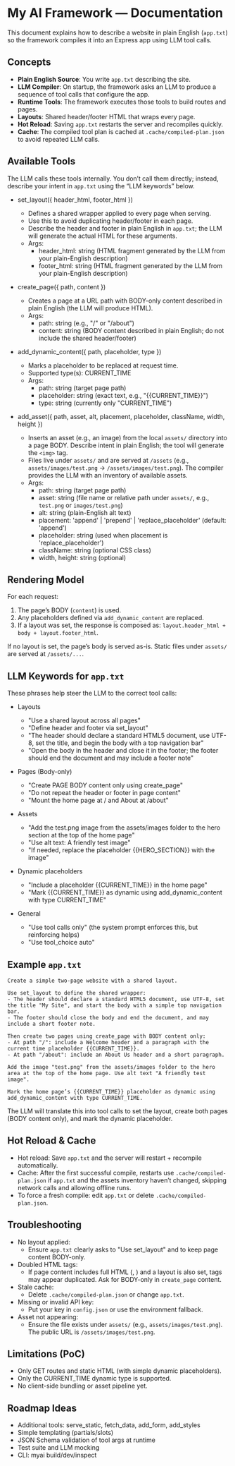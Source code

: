 # My AI Framework — Documentation

This document explains how to describe a website in plain English (`app.txt`) so the framework compiles it into an Express app using LLM tool calls.

## Concepts

- **Plain English Source**: You write `app.txt` describing the site.
- **LLM Compiler**: On startup, the framework asks an LLM to produce a sequence of tool calls that configure the app.
- **Runtime Tools**: The framework executes those tools to build routes and pages.
- **Layouts**: Shared header/footer HTML that wraps every page.
- **Hot Reload**: Saving `app.txt` restarts the server and recompiles quickly.
- **Cache**: The compiled tool plan is cached at `.cache/compiled-plan.json` to avoid repeated LLM calls.

## Available Tools

The LLM calls these tools internally. You don’t call them directly; instead, describe your intent in `app.txt` using the “LLM keywords” below.

- set_layout({ header_html, footer_html })
  - Defines a shared wrapper applied to every page when serving.
  - Use this to avoid duplicating header/footer in each page.
  - Describe the header and footer in plain English in `app.txt`; the LLM will generate the actual HTML for these arguments.
  - Args:
    - header_html: string (HTML fragment generated by the LLM from your plain-English description)
    - footer_html: string (HTML fragment generated by the LLM from your plain-English description)

- create_page({ path, content })
  - Creates a page at a URL path with BODY-only content described in plain English (the LLM will produce HTML).
  - Args:
    - path: string (e.g., "/" or "/about")
    - content: string (BODY content described in plain English; do not include the shared header/footer)

- add_dynamic_content({ path, placeholder, type })
  - Marks a placeholder to be replaced at request time.
  - Supported type(s): CURRENT_TIME
  - Args:
    - path: string (target page path)
    - placeholder: string (exact text, e.g., "{{CURRENT_TIME}}")
    - type: string (currently only "CURRENT_TIME")

- add_asset({ path, asset, alt, placement, placeholder, className, width, height })
  - Inserts an asset (e.g., an image) from the local `assets/` directory into a page BODY. Describe intent in plain English; the tool will generate the `<img>` tag.
  - Files live under `assets/` and are served at `/assets` (e.g., `assets/images/test.png` → `/assets/images/test.png`). The compiler provides the LLM with an inventory of available assets.
  - Args:
    - path: string (target page path)
    - asset: string (file name or relative path under `assets/`, e.g., `test.png` or `images/test.png`)
    - alt: string (plain-English alt text)
    - placement: 'append' | 'prepend' | 'replace_placeholder' (default: 'append')
    - placeholder: string (used when placement is 'replace_placeholder')
    - className: string (optional CSS class)
    - width, height: string (optional)

## Rendering Model

For each request:
1) The page’s BODY (`content`) is used.
2) Any placeholders defined via `add_dynamic_content` are replaced.
3) If a layout was set, the response is composed as: `layout.header_html + body + layout.footer_html`.

If no layout is set, the page’s body is served as-is. Static files under `assets/` are served at `/assets/...`.

## LLM Keywords for `app.txt`

These phrases help steer the LLM to the correct tool calls:

- Layouts
  - "Use a shared layout across all pages"
  - "Define header and footer via set_layout"
  - "The header should declare a standard HTML5 document, use UTF-8, set the title, and begin the body with a top navigation bar"
  - "Open the body in the header and close it in the footer; the footer should end the document and may include a footer note"

- Pages (Body-only)
  - "Create PAGE BODY content only using create_page"
  - "Do not repeat the header or footer in page content"
  - "Mount the home page at / and About at /about"

- Assets
  - "Add the test.png image from the assets/images folder to the hero section at the top of the home page"
  - "Use alt text: A friendly test image"
  - "If needed, replace the placeholder {{HERO_SECTION}} with the image"

- Dynamic placeholders
  - "Include a placeholder {{CURRENT_TIME}} in the home page"
  - "Mark {{CURRENT_TIME}} as dynamic using add_dynamic_content with type CURRENT_TIME"

- General
  - "Use tool calls only" (the system prompt enforces this, but reinforcing helps)
  - "Use tool_choice auto"

## Example `app.txt`

```text
Create a simple two-page website with a shared layout.

Use set_layout to define the shared wrapper:
- The header should declare a standard HTML5 document, use UTF-8, set the title "My Site", and start the body with a simple top navigation bar.
- The footer should close the body and end the document, and may include a short footer note.

Then create two pages using create_page with BODY content only:
- At path "/": include a Welcome header and a paragraph with the current time placeholder {{CURRENT_TIME}}.
- At path "/about": include an About Us header and a short paragraph.

Add the image "test.png" from the assets/images folder to the hero area at the top of the home page. Use alt text "A friendly test image".

Mark the home page’s {{CURRENT_TIME}} placeholder as dynamic using add_dynamic_content with type CURRENT_TIME.
```

The LLM will translate this into tool calls to set the layout, create both pages (BODY content only), and mark the dynamic placeholder.

## Hot Reload & Cache

- Hot reload: Save `app.txt` and the server will restart + recompile automatically.
- Cache: After the first successful compile, restarts use `.cache/compiled-plan.json` if `app.txt` and the assets inventory haven’t changed, skipping network calls and allowing offline runs.
- To force a fresh compile: edit `app.txt` or delete `.cache/compiled-plan.json`.

## Troubleshooting

- No layout applied:
  - Ensure `app.txt` clearly asks to "Use set_layout" and to keep page content BODY-only.
- Doubled HTML tags:
  - If page content includes full HTML (<html>, <body>) and a layout is also set, tags may appear duplicated. Ask for BODY-only in `create_page` content.
- Stale cache:
  - Delete `.cache/compiled-plan.json` or change `app.txt`.
- Missing or invalid API key:
  - Put your key in `config.json` or use the environment fallback.
 - Asset not appearing:
   - Ensure the file exists under `assets/` (e.g., `assets/images/test.png`). The public URL is `/assets/images/test.png`.

## Limitations (PoC)

- Only GET routes and static HTML (with simple dynamic placeholders).
- Only the CURRENT_TIME dynamic type is supported.
- No client-side bundling or asset pipeline yet.

## Roadmap Ideas

- Additional tools: serve_static, fetch_data, add_form, add_styles
- Simple templating (partials/slots)
- JSON Schema validation of tool args at runtime
- Test suite and LLM mocking
- CLI: myai build/dev/inspect
